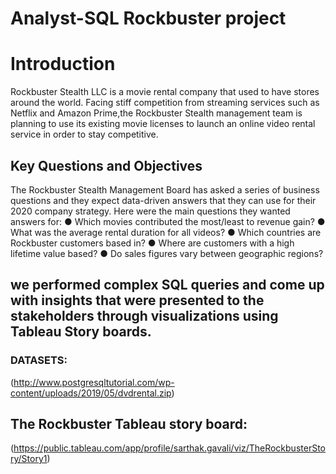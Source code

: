 # Analyst-SQL Rockbuster project
# Introduction
Rockbuster Stealth LLC is a movie rental company that used to have stores around the world. 
Facing stiff competition from streaming services such as Netflix and Amazon Prime,the Rockbuster Stealth management team is planning to use its existing movie licenses to launch an online video rental service in order to stay competitive.
## Key Questions and Objectives
The Rockbuster Stealth Management Board has asked a series of business questions and they expect data-driven answers that they can use for their 2020 company strategy. Here were the main questions they wanted answers for:
● Which movies contributed the most/least to revenue gain?
● What was the average rental duration for all videos?
● Which countries are Rockbuster customers based in?
● Where are customers with a high lifetime value based?
● Do sales figures vary between geographic regions?
## we performed complex  SQL queries and come up with insights that were presented to the stakeholders through visualizations using Tableau Story boards.
### DATASETS:
(http://www.postgresqltutorial.com/wp-content/uploads/2019/05/dvdrental.zip)
## The Rockbuster Tableau story board:
(https://public.tableau.com/app/profile/sarthak.gavali/viz/TheRockbusterStory/Story1)
